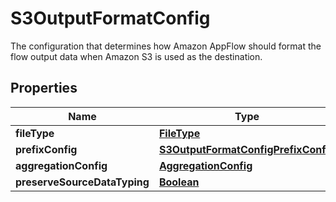 

# S3OutputFormatConfig

 The configuration that determines how Amazon AppFlow should format the flow output data when Amazon S3 is used as the destination. 

## Properties

| Name | Type | Description | Notes |
|------------ | ------------- | ------------- | -------------|
|**fileType** | [**FileType**](FileType.md) |  |  [optional] |
|**prefixConfig** | [**S3OutputFormatConfigPrefixConfig**](S3OutputFormatConfigPrefixConfig.md) |  |  [optional] |
|**aggregationConfig** | [**AggregationConfig**](AggregationConfig.md) |  |  [optional] |
|**preserveSourceDataTyping** | [**Boolean**](Boolean.md) |  |  [optional] |



